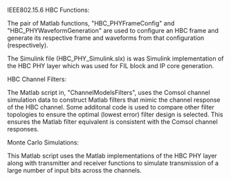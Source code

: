 IEEE802.15.6 HBC Functions: 

The pair of Matlab functions, "HBC_PHYFrameConfig" and "HBC_PHYWaveformGeneration" are used to configure an HBC frame and generate its respective frame and waveforms from that configuration (respectively). 

The Simulink file (HBC_PHY_Simulink.slx) is was Simulink implementation of the HBC PHY layer which was used for FIL block and IP core generation.

HBC Channel Filters: 

The Matlab script in, "ChannelModelsFilters", uses the Comsol channel simulation data to construct Matlab filters that mimic the channel response of the HBC channel. Some additonal code is used to compare other filter topologies to ensure the optimal (lowest error) filter design is selected. This ensures the Matlab filter equivalent is consistent with the Comsol channel responses. 

Monte Carlo Simulations: 

This Matlab script uses the Matlab implementations of the HBC PHY layer along with transmitter and receiver functions to simulate transmission of a large number of input bits across the channels.
